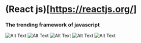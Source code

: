 # (React js)[https://reactjs.org/]
### The trending framework of javascript
![Alt Text](https://img.shields.io/badge/React.js-16.3.1-9cf)
![Alt Text](https://img.shields.io/badge/HTML-5-brightgreen)
![Alt Text](https://img.shields.io/badge/CSS-3-red)
![Alt Text](https://img.shields.io/badge/JavaScript-5.1-yellowgreen)
![Alt Text](https://img.shields.io/badge/jQuery-3.5.1-yellow)<br/>
